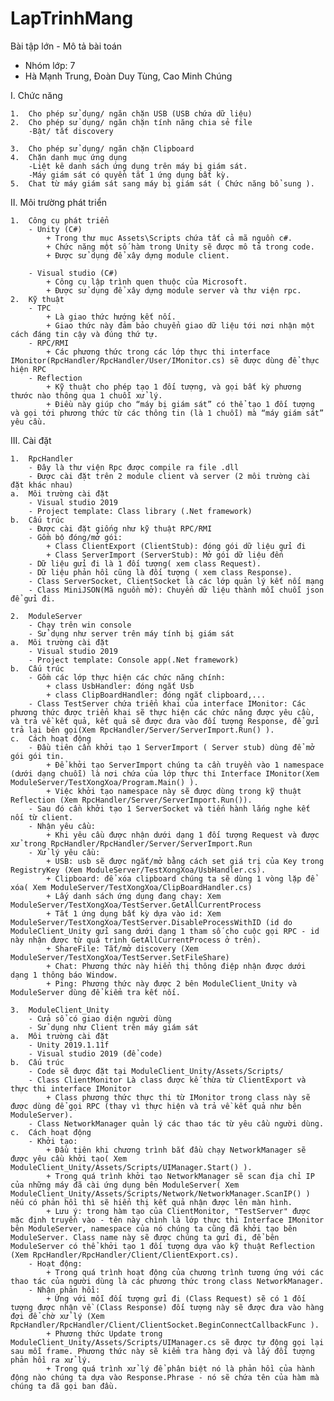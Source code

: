 # LapTrinhMang

Bài tập lớn - Mô tả bài toán 
- Nhóm lớp: 7 
- Hà Mạnh Trung, Đoàn Duy Tùng, Cao Minh Chúng


I.	Chức năng

  
	1.	Cho phép sử dụng/ ngăn chặn USB (USB chứa dữ liệu)
	2.	Cho phép sử dụng/ ngăn chặn tính năng chia sẻ file       
		-Bật/ tắt discovery
  
	3.	Cho phép sử dụng/ ngăn chặn Clipboard 
	4.	Chặn danh mục ứng dụng           
		-Liệt kê danh sách ứng dụng trên máy bị giám sát.            
		-Máy giám sát có quyền tắt 1 ứng dụng bất kỳ.  
	5.	Chat từ máy giám sát sang máy bị giám sát ( Chức năng bổ sung ).

II.	Môi trường phát triển
  
	1.	Công cụ phát triển
		- Unity (C#)  
			+ Trong thư mục Assets\Scripts chứa tất cả mã nguồn c#.   
			+ Chức năng một số hàm trong Unity sẽ được mô tả trong code.      
			+ Được sử dụng để xây dựng module client.

		- Visual studio (C#)
			+ Công cụ lập trình quen thuộc của Microsoft.       
			+ Được sử dụng để xây dựng module server và thư viện rpc. 
	2.	Kỹ thuật
		- TPC
			+ Là giao thức hướng kết nối.
			+ Giao thức này đảm bảo chuyển giao dữ liệu tới nơi nhận một cách đáng tin cậy và đúng thứ tự.
		- RPC/RMI
			+ Các phương thức trong các lớp thực thi interface IMonitor(RpcHandler/RpcHandler/User/IMonitor.cs) sẽ được dùng để thực hiện RPC
		- Reflection
			+ Kỹ thuật cho phép tạo 1 đối tượng, và gọi bất kỳ phương thước nào thông qua 1 chuỗi xử lý.
			+ Điều này giúp cho “máy bị giám sát” có thể tạo 1 đối tượng và gọi tới phương thức từ các thông tin (là 1 chuỗi) mà “máy giám sát” yêu cầu.

III. 	Cài đặt

	1.	RpcHandler
		- Đây là thư viện Rpc được compile ra file .dll
		- Được cài đặt trên 2 module client và server (2 môi trường cài đặt khác nhau)
	a. 	Môi trường cài đặt
		- Visual studio 2019
		- Project template: Class library (.Net framework)
	b.	Cấu trúc
		- Được cài đặt giống như kỹ thuật RPC/RMI
		- Gồm bộ đóng/mở gói:
			+ Class ClientExport (ClientStub): đóng gói dữ liệu gửi đi
			+ Class ServerImport (ServerStub): Mở gói dữ liệu đến
		- Dữ liệu gửi đi là 1 đối tượng( xem class Request).
		- Dữ liệu phản hồi cũng là đối tượng ( xem class Response).
		- Class ServerSocket, ClientSocket là các lớp quản lý kết nối mạng
		- Class MiniJSON(Mã nguồn mở): Chuyển dữ liệu thành mỗi chuỗi json để gửi đi.
		
	2.	ModuleServer
		- Chạy trên win console
		- Sử dụng như server trên máy tính bị giám sát   
	a.	Môi trường cài đặt
		- Visual studio 2019
		- Project template: Console app(.Net framework)
	b.	Cấu trúc
		- Gồm các lớp thực hiện các chức năng chính:
			+ class UsbHandler: đóng ngắt Usb
			+ class ClipBoardHandler: đóng ngắt clipboard,...
		- Class TestServer chứa triển khai của interface IMonitor: Các phương thức được triển khai sẽ thực hiện các chức năng được yêu cầu, và trả về kết quả, kết quả sẽ được đưa vào đối tượng Response, để gửi trả lại bên gọi(Xem RpcHandler/Server/ServerImport.Run() ).
	c.	Cách hoạt động
		- Đầu tiên cần khởi tạo 1 ServerImport ( Server stub) dùng để mở gói gói tin.
			+ Để khởi tạo ServerImport chúng ta cần truyền vào 1 namespace (dưới dạng chuỗi) là nơi chứa của lớp thực thi Interface IMonitor(Xem ModuleServer/TestXongXoa/Program.Main() ).
			+ Việc khởi tạo namespace này sẽ được dùng trong kỹ thuật Reflection (Xem RpcHandler/Server/ServerImport.Run()).
		- Sau đó cần khởi tạo 1 ServerSocket và tiến hành lắng nghe kết nối từ client.
		- Nhận yêu cầu:
			+ Khi yêu cầu được nhận dưới dạng 1 đối tượng Request và được xử trong RpcHandler/RpcHandler/Server/ServerImport.Run
		- Xử lý yêu cầu:
			+ USB: usb sẽ được ngắt/mở bằng cách set giá trị của Key trong RegistryKey (Xem ModuleServer/TestXongXoa/UsbHandler.cs).
			+ Clipboard: để xóa clipboard chúng ta sẽ dùng 1 vòng lặp để xóa( Xem ModuleServer/TestXongXoa/ClipBoardHandler.cs)
			+ Lấy danh sách ứng dụng đang chạy: Xem ModuleServer/TestXongXoa/TestServer.GetAllCurrentProcess
			+ Tắt 1 ứng dụng bất kỳ dựa vào id: Xem ModuleServer/TestXongXoa/TestServer.DisableProcessWithID (id do ModuleClient_Unity gửi sang dưới dạng 1 tham số cho cuộc gọi RPC - id này nhận được từ quá trình GetAllCurrentProcess ở trên).
			+ ShareFile: Tắt/mở discovery (Xem ModuleServer/TestXongXoa/TestServer.SetFileShare)
			+ Chat: Phương thức này hiển thị thông điệp nhận được dưới dạng 1 thông báo Window.
			+ Ping: Phương thức này được 2 bên ModuleClient_Unity và ModuleServer dùng để kiểm tra kết nối.
		
	3.	ModuleClient_Unity
		- Cửa sổ có giao diện người dùng
		- Sử dụng như Client trên máy giám sát
	a.	Môi trường cài đặt
		- Unity 2019.1.11f
		- Visual studio 2019 (để code)
	b.	Cấu trúc
		- Code sẽ được đặt tại ModuleClient_Unity/Assets/Scripts/
		- Class ClientMonitor Là class được kế thừa từ ClientExport và thực thi interface IMonitor
			+ Class phương thức thực thi từ IMonitor trong class này sẽ được dùng để gọi RPC (thay vì thực hiện và trả về kết quả như bên ModuleServer).
		- Class NetworkManager quản lý các thao tác từ yêu cầu người dùng.
	c.	Cách hoạt động
		- Khởi tạo:
			+ Đầu tiên khi chương trình bắt đầu chạy NetworkManager sẽ được yêu cầu khởi tạo( Xem ModuleClient_Unity/Assets/Scripts/UIManager.Start() ).
			+ Trong quá trình khởi tạo NetworkManager sẽ scan địa chỉ IP của những máy đã cài ứng dụng bên ModuleServer( Xem ModuleClient_Unity/Assets/Scripts/Network/NetworkManager.ScanIP() ) nếu có phản hồi thì sẽ hiển thị kết quả nhận được lên màn hình.
			+ Lưu ý: trong hàm tạo của ClientMonitor, "TestServer" được mặc định truyền vào - tên này chình là lớp thực thi Interface IMonitor bên ModuleServer, namespace của nó chúng ta cũng đã khởi tạo bên ModuleServer. Class name này sẽ được chúng ta gửi đi, để bên ModuleServer có thể khởi tạo 1 đối tượng dựa vào kỹ thuật Reflection (Xem RpcHandler/RpcHandler/Client/ClientExport.cs).
		- Hoạt động:
			+ Trong quá trình hoạt động của chương trình tương ứng với các thao tác của người dùng là các phương thức trong class NetworkManager.
		- Nhận phản hồi:
			+ Ứng với mỗi đối tượng gửi đi (Class Request) sẽ có 1 đối tượng được nhận về (Class Response) đối tượng này sẽ được đưa vào hàng đợi để chờ xử lý (Xem RpcHandler/RpcHandler/Client/ClientSocket.BeginConnectCallbackFunc ).
			+ Phương thức Update trong ModuleClient_Unity/Assets/Scripts/UIManager.cs sẽ được tự động gọi lại sau mỗi frame. Phương thức này sẽ kiểm tra hàng đợi và lấy đối tượng phản hồi ra xử lý.
			+ Trong quá trình xử lý để phân biệt nó là phản hồi của hành động nào chúng ta dựa vào Response.Phrase - nó sẽ chứa tên của hàm mà chúng ta đã gọi ban đầu.
